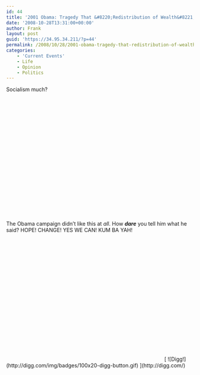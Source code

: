 ```yaml
---
id: 44
title: '2001 Obama: Tragedy That &#8220;Redistribution of Wealth&#8221; Not Pursued by Supreme Court'
date: '2008-10-28T13:31:00+00:00'
author: Frank
layout: post
guid: 'https://34.95.34.211/?p=44'
permalink: /2008/10/28/2001-obama-tragedy-that-redistribution-of-wealth-not-pursued-html/
categories:
    - 'Current Events'
    - Life
    - Opinion
    - Politics
---
```


<div src="v5"><div>Socialism much?</div><div></div><object height="344" width="425"><param name="movie" value="http://www.youtube.com/v/iivL4c_3pck&hl=en&fs=1"></param><param name="allowFullScreen" value="true"></param><embed allowfullscreen="true" height="344" src="http://www.youtube.com/v/iivL4c_3pck&hl=en&fs=1" type="application/x-shockwave-flash" width="425"></embed></object>

<div>The Obama campaign didn’t like this at <span class="Apple-style-span" style="font-style: italic;">all</span>. How <span class="Apple-style-span" style="font-weight: bold; font-style: italic;">dare</span> you tell him what he said? HOPE! CHANGE! YES WE CAN! KUM BA YAH!</div><div></div><div><object height="344" width="425"><param name="movie" value="http://www.youtube.com/v/9SFu7NUekwM&hl=en&fs=1"></param><param name="allowFullScreen" value="true"></param><embed allowfullscreen="true" height="344" src="http://www.youtube.com/v/9SFu7NUekwM&hl=en&fs=1" type="application/x-shockwave-flash" width="425"></embed></object>[  
![Digg!](http://digg.com/img/badges/100x20-digg-button.gif)  ](http://digg.com/)</div></div>